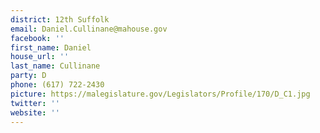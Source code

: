 ```yaml
---
district: 12th Suffolk
email: Daniel.Cullinane@mahouse.gov
facebook: ''
first_name: Daniel
house_url: ''
last_name: Cullinane
party: D
phone: (617) 722-2430
picture: https://malegislature.gov/Legislators/Profile/170/D_C1.jpg
twitter: ''
website: ''
---
```

